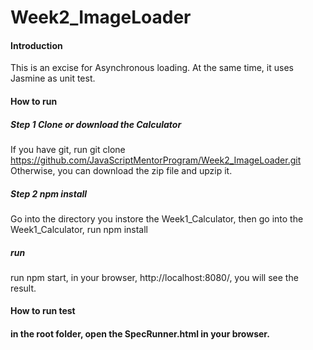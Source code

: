 # Week2_ImageLoader

#### Introduction
This is an excise for Asynchronous loading. At the same time, it uses Jasmine as unit test.

#### How to run

##### Step 1 Clone or download the Calculator
If you have git, run git clone https://github.com/JavaScriptMentorProgram/Week2_ImageLoader.git
Otherwise, you can download the zip file and upzip it.
##### Step 2 npm install
Go into the directory you instore the Week1_Calculator, then go into the Week1_Calculator, run npm install 

##### run
run npm start, in your browser, http://localhost:8080/, you will see the result. 


#### How to run test

#### in the root folder, open the SpecRunner.html in your browser.
